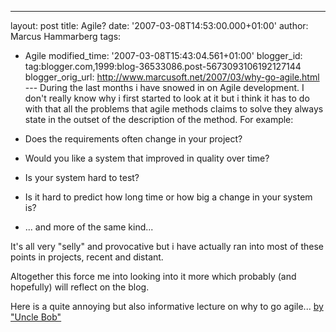 ---
layout: post
title: Agile?
date: '2007-03-08T14:53:00.000+01:00'
author: Marcus Hammarberg
tags:
  - Agile
modified_time: '2007-03-08T15:43:04.561+01:00'
blogger_id: tag:blogger.com,1999:blog-36533086.post-5673093106192127144
blogger_orig_url: http://www.marcusoft.net/2007/03/why-go-agile.html ---
During the last months i have snowed in on Agile development. I don't
really know why i first started to look at it but i think it has to do
with that all the problems that agile methods claims to solve they
always state in the outset of the description of the method. For
example:

-   Does the requirements often change in your project?
-   Would you like a system that improved in quality over time?
-   Is your system hard to test?
-   Is it hard to predict how long time or how big a change in your
    system is?
-   ... and more of the same kind...

It's all very "selly" and provocative but i have actually ran into most
of these points in projects, recent and distant.

Altogether this force me into looking into it more which probably (and
hopefully) will reflect on the blog.

Here is a quite annoying but also informative lecture on why to go
agile... [by "Uncle
Bob"](http://www.infoq.com/presentations/principles-agile-oo-design)
